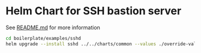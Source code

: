 # Helm Chart for SSH bastion server 

See [README.md](../../charts/common/README.md) for more information

```bash
cd boilerplate/examples/sshd
helm upgrade --install sshd ../../charts/common --values ./override-values.yaml
```

